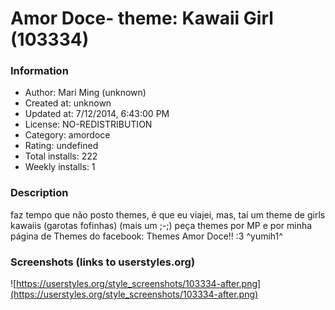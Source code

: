 # Amor Doce- theme: Kawaii Girl (103334)

### Information
- Author: Mari Ming (unknown)
- Created at: unknown
- Updated at: 7/12/2014, 6:43:00 PM
- License: NO-REDISTRIBUTION
- Category: amordoce
- Rating: undefined
- Total installs: 222
- Weekly installs: 1


### Description
faz tempo que não posto themes, é que eu viajei, mas, taí um theme de girls kawaiis (garotas fofinhas) (mais um ;-;) peça themes por MP e por minha página de Themes do facebook: Themes Amor Doce!! :3
^yumih1^


### Screenshots (links to userstyles.org)
![https://userstyles.org/style_screenshots/103334-after.png](https://userstyles.org/style_screenshots/103334-after.png)


